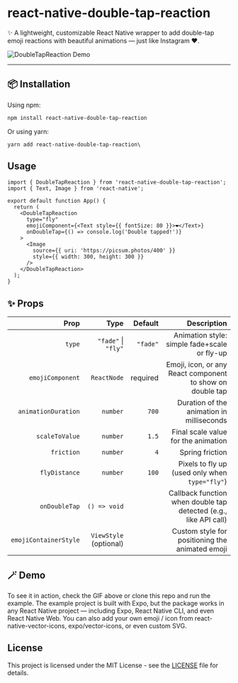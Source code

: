 # react-native-double-tap-reaction

✨ A lightweight, customizable React Native wrapper to add double-tap emoji reactions with beautiful animations — just like Instagram ❤️.

![DoubleTapReaction Demo](https://raw.githubusercontent.com/mohdjalalmk/double-tap-reactions/main/demo/example.gif)

---

## 📦 Installation

Using npm:
```bash
npm install react-native-double-tap-reaction
```
Or using yarn:
```
yarn add react-native-double-tap-reaction\
```
## Usage
```
import { DoubleTapReaction } from 'react-native-double-tap-reaction';
import { Text, Image } from 'react-native';

export default function App() {
  return (
    <DoubleTapReaction
      type="fly"
      emojiComponent={<Text style={{ fontSize: 80 }}>❤️</Text>}
      onDoubleTap={() => console.log('Double tapped!')}
    >
      <Image
        source={{ uri: 'https://picsum.photos/400' }}
        style={{ width: 300, height: 300 }}
      />
    </DoubleTapReaction>
  );
}
```
## ✨ Props

| Prop                  | Type                        | Default   | Description                                                            |
|----------------------:|----------------------------:|---------:|---------------------------------------------------------------------:|
| `type`                | `"fade"` \| `"fly"`         | `"fade"`  | Animation style: simple fade+scale or fly-up                          |
| `emojiComponent`      | `ReactNode`                 | required  | Emoji, icon, or any React component to show on double tap             |
| `animationDuration`   | `number`                    | `700`     | Duration of the animation in milliseconds                             |
| `scaleToValue`        | `number`                    | `1.5`     | Final scale value for the animation                                   |
| `friction`            | `number`                    | `4`       | Spring friction                                                       |
| `flyDistance`         | `number`                    | `100`     | Pixels to fly up (used only when `type="fly"`)                        |
| `onDoubleTap`         | `() => void`                |           | Callback function when double tap detected (e.g., like API call)      |
| `emojiContainerStyle` | `ViewStyle` (optional)      |           | Custom style for positioning the animated emoji                       |

## 🪄 Demo
To see it in action, check the GIF above or clone this repo and run the example.
The example project is built with Expo, but the package works in any React Native project — including Expo, React Native CLI, and even React Native Web.
You can also add your own emoji / icon from react-native-vector-icons, expo/vector-icons, or even custom SVG.

## License

This project is licensed under the MIT License - see the [LICENSE](https://github.com/mohdjalalmk/double-tap-reactions/blob/main/LICENSE) file for details.